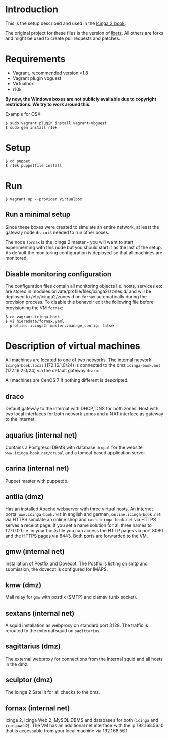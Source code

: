 # Introduction

This is the setup described and used in the [Icinga 2 book](http://amzn.to/2eOU1ey).

The original project for these files is the version of [lbetz](https://github.com/lbetz/vagrant-icinga-book). All others are forks and might be used to create pull requests and patches.

# Requirements

* Vagrant, recommended version >1.8
* Vagrant plugin vbguest
* Virtualbox
* r10k

**By now, the Windows boxes are not publicly available due to copyright restrictions. We try to work around this.**

Example for OSX:

    $ sudo vagrant plugin install vagrant-vbguest
    $ sudo gem install r10k

# Setup

    $ cd puppet
    $ r10k puppetfile install

# Run

    $ vagrant up --provider virtualbox

## Run a minimal setup

Since these boxes were created to simulate an entire network, at least the gateway node `draco` is needed to run other boxes.

The node `fornax` is the Icinga 2 master - you will want to start experimenting with this node but you should start it as the last of the setup. As default the monitoring configuration is deployed so that all machines are monitored.

## Disable monitoring configuration

The configuration files contain all monitoring objects i.e. hosts, services etc. are stored in modules.private/profile/files/icinga2/zones.d/ and will be deployed to /etc/icinga2/zones.d on `fornax` automatically during the provision process. To disable this behavoir edit the following file before provisioning the VM `fornax`:

    $ cd vagrant-icinga-book
    $ vi hieradata/fornax.yaml
      profile::icinga2::master::manage_config: false

# Description of virtual machines

All machines are located to one of two networks. The internal network `icinga-book.local` (172.16.1.0/24) is connected to the dmz `icinga-book.net` (172.16.2.0/24) via the default gateway `draco`.

All machines are CenOS 7 if nothing different is descripted.

## draco

Default gateway to the internat with DHCP, DNS for both zones. Host with two local interfaces for both network zones and a NAT interface as gateway to the internet.

## aquarius (internal net)

Contains a Postgresql DBMS with database `drupal` for the website `www.icinga-book.net/drupal` and a tomcat based application server.

## carina (internal net)
Puppet master with puppetdb.

## antlia (dmz)

Has an installed Apache webserver with three virtual hosts. An internet portal `www.icinga-book.net` in english and german, `online.icinga-book.net` via HTTPS simulate an online shop and `cash.icinga-book.net` via HTTPS serves a receipt page. If you set a name solution for all three names to 127.0.0.1 i.e. in your hosts file you can access the HTTP pages via port 8080 and the HTTPS pages via 8443. Both ports are forwarded to the VM.

## gmw (internal net)

Installation of Postfix and Dovecot. The Postfix is listing on smtp and submission, the dovecot is configured for IMAPS.

## kmw (dmz)

Mail relay for `gmw` with postfix (SMTP) and clamav (unix socket).

## sextans (internal net)

A squid installation as webproxy on standard port 3128. The traffic is rerouted to the external squid on `sagittarius`.

## sagittarius (dmz)

The external webproxy for connections from the internal squid and all hosts in the dmz.

## sculptor (dmz)

The Icinga 2 Satellit for all checks to the dmz.

## fornax (internal net)

Icinga 2, Icinga Web 2, MySQL DBMS and databases for both (`icinga` and `icingaweb2`). The VM has an additional net interface with the ip 192.168.56.10 that is accessable from your local machine via 192.168.56.1.
